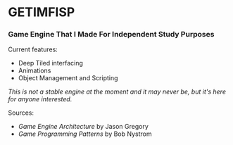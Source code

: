 # GETIMFISP
### Game Engine That I Made For Independent Study Purposes

Current features:
* Deep Tiled interfacing
* Animations
* Object Management and Scripting

_This is not a stable engine at the moment and it may never be, but it's here for anyone interested._

Sources:
* _Game Engine Architecture_  by Jason Gregory
* _Game Programming Patterns_ by Bob Nystrom
